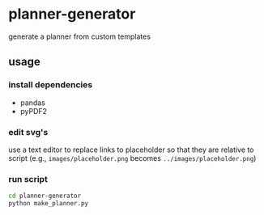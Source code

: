 # planner-generator

generate a planner from custom templates

## usage

### install dependencies

* pandas
* pyPDF2

### edit svg's

use a text editor to replace links to placeholder so that they are relative
to script (e.g., `images/placeholder.png` becomes `../images/placeholder.png`)

### run script

```bash
cd planner-generator
python make_planner.py 
```
